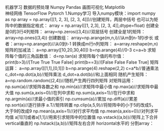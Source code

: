   机器学习
数据的预处理	Numpy	Pandas
画图可视化	Matplotlib	
神经网络	TensorFlow	Pytorch
1.Numpy学习
导入numpy模块：import numpy as np
array = np.array([[1, 2, 3],
                 [2, 3, 4]])//创建矩阵，两层中括号
也可以为矩阵中的数据指定格式：
array = np.array([[1, 2,3],
                  [2, 3, 4]],dtype=float)
创建全是0的3行4列矩阵：
array=np.zeros((3,4))//双层括号
创建全是1的矩阵：
array=np.ones((3,4))
创建数组：
array=np.arange(m,n,i)//从m到n-1的i步长
或者：array=np.arange(t)//从0到t-1
转换成m行n列矩阵：
a=array.reshape(m,n)
矩阵的加减法：
a=np.array([10,20,30,40])
b=np.arange(4)//0-3
c=a+b
求矩阵每个值的三角函数值：
d=np.tan(a)
求矩阵每个值的布尔值：
print(b>3)//[True True True False]
print(b==3)//[False False False True]
矩阵运算：
a=np.array([[1,1],[0,1]])
b=np.arange(4).reshape(2,2)
c=a*b//普通乘法
c_dot=np.dot(a,b)//矩阵乘法
d_dot=a.dot(b)//和上面相同
随机产生矩阵：
a=np.random.random((2,4))//随机产生两行四列矩阵
对矩阵运用：
np.sum(a)//求矩阵各数之和
np.min(a)//求矩阵中最小值
np.max(a)//求矩阵中最大值
np.sum(a,axis=0)//在列中求和
np.sum(a,axis=1)//在行中求和
np.argmin(a)//求最小值的索引
np.cumsum(a)//累加
np.diff(a)//累差
np.sort(a)//逐行排序
a.T//矩阵转置
np.clip(a,5,9)//将矩阵中的小于5的改成5，大于9的改成9
np.mean(a,axis=1)//对行求平均值
np.mean(a,axis=0)//对列求平均值
a[1][1]或者a[1,1]//用索引求矩阵中的位置值
np.vstack((a,b))//矩阵上下合并  vertical垂直的
np.hstack((a,b))//矩阵左右合并  horizontal水平的
分割array：
